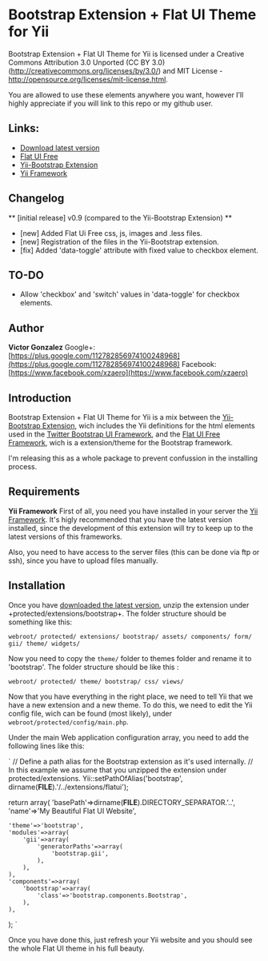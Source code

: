 Bootstrap Extension + Flat UI Theme for Yii
=======

Bootstrap Extension + Flat UI Theme for Yii is licensed under a Creative Commons Attribution 3.0 Unported (CC BY 3.0)  (http://creativecommons.org/licenses/by/3.0/) and MIT License - http://opensource.org/licenses/mit-license.html. 

You are allowed to use these elements anywhere you want, however I’ll highly appreciate if you will link to this repo or my github user.

## Links:

+ [Download latest version](https://github.com/XzAeRo/yii.bootstrap.flat-ui/archive/master.zip)
+ [Flat UI Free](http://designmodo.github.com/Flat-UI/)
+ [Yii-Bootstrap Extension](http://www.cniska.net/yii-bootstrap/)
+ [Yii Framework](http://www.yiiframework.com/)

## Changelog

** [initial release] v0.9 (compared to the Yii-Bootstrap Extension) **
+ [new] Added Flat Ui Free css, js, images and .less files.
+ [new] Registration of the files in the Yii-Bootstrap extension.
+ [fix] Added 'data-toggle' attribute with fixed value to checkbox element.

## TO-DO
+ Allow 'checkbox' and 'switch' values in 'data-toggle' for checkbox elements.

## Author

**Victor Gonzalez**
Google+: [https://plus.google.com/112782856974100248968](https://plus.google.com/112782856974100248968)
Facebook: [https://www.facebook.com/xzaero](https://www.facebook.com/xzaero)

## Introduction
Bootstrap Extension + Flat UI Theme for Yii is a mix between the [Yii-Bootstrap Extension](http://www.cniska.net/yii-bootstrap/), wich includes the Yii definitions for the html elements used in the [Twitter Bootstrap UI Framework](http://twitter.github.io/bootstrap/), and the [Flat UI Free Framework](http://designmodo.github.com/Flat-UI/), wich is a extension/theme for the Bootstrap framework.

I'm releasing this as a whole package to prevent confussion in the installing process.


## Requirements

**Yii Framework**
First of all, you need you have installed in your server the [Yii Framework](http://www.yiiframework.com/). It's higly recommended that you have the latest version installed, since the development of this extension will try to keep up to the latest versions of this frameworks.

Also, you need to have access to the server files (this can be done via ftp or ssh), since you have to upload files manually.

## Installation

Once you have [downloaded the latest version](https://github.com/XzAeRo/yii.bootstrap.flat-ui/archive/master.zip), unzip the extension under +protected/extensions/bootstrap+. The folder structure should be something like this:

`webroot/
	protected/
		extensions/
			bootstrap/
				assets/
				components/
				form/
				gii/
				theme/
				widgets/
`

Now you need to copy the `theme/` folder to themes folder and rename it to 'bootstrap'. The folder structure should be like this :

`webroot/
	protected/
	theme/
		bootstrap/
			css/
			views/
`

Now that you have everything in the right place, we need to tell Yii that we have a new extension and a new theme. To do this, we need to edit the Yii config file, wich can be found (most likely), under `webroot/protected/config/main.php`.

Under the main Web application configuration array, you need to add the following lines like this:

`
// Define a path alias for the Bootstrap extension as it's used internally.
// In this example we assume that you unzipped the extension under protected/extensions.
Yii::setPathOfAlias('bootstrap', dirname(__FILE__).'/../extensions/flatui');
 
return array(
	'basePath'=>dirname(__FILE__).DIRECTORY_SEPARATOR.'..',
	'name'=>'My Beautiful Flat UI Website',

    'theme'=>'bootstrap',
    'modules'=>array(
        'gii'=>array(
            'generatorPaths'=>array(
                'bootstrap.gii',
            ),
        ),
    ),
    'components'=>array(
        'bootstrap'=>array(
            'class'=>'bootstrap.components.Bootstrap',
        ),
    ),
);
`

Once you have done this, just refresh your Yii website and you should see the whole Flat UI theme in his full beauty.